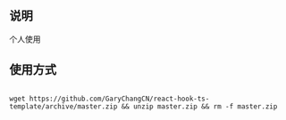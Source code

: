 ## 说明

个人使用

## 使用方式

```

wget https://github.com/GaryChangCN/react-hook-ts-template/archive/master.zip && unzip master.zip && rm -f master.zip

```
